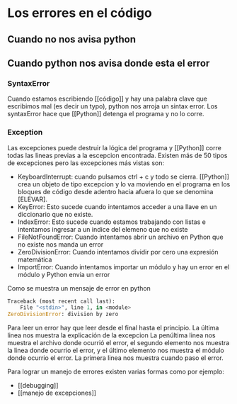 # Los errores en el código

## Cuando no nos avisa python
## Cuando python nos avisa donde esta el error

### SyntaxError
Cuando estamos escribiendo [[código]] y hay una palabra clave que escribimos mal (es decir un typo), python nos arroja un sintax error.
Los syntaxError hace que [[Python]] detenga el programa y no lo corre.

### Exception

Las excepciones puede destruir la lógica del programa y [[Python]] corre todas las lineas previas a la escepcion encontrada. Existen más de 50 tipos de excepciones pero las excepciones más vistas son:

* KeyboardInterrupt: cuando pulsamos ctrl + c y todo se cierra. [[Python]] crea un objeto de tipo excepcion y lo va moviendo en el programa en los bloques de código desde adentro hacia afuera lo que se denomina [ELEVAR].
* KeyError: Esto sucede cuando intentamos acceder a una llave en un diccionario que no existe. 
* IndexError: Esto sucede cuando estamos trabajando con listas e intentamos ingresar a un indice del elemeno que no existe
* FileNotFoundError: Cuando intentamos abrir un archivo en Python que no existe nos manda un error
* ZeroDivisionError: Cuando intentamos dividir por cero una expresión matemática
* ImportError: Cuando intentamos importar un módulo y hay un error en el módulo y Python envia un error

Como se muestra un mensaje de error en python

```Python
Traceback (most recent call last):
	File "<stdin>", line 1, in <module>
ZeroDivisionError: division by zero
```
 Para leer un error hay que leer desde el final hasta el principio. 
 La última linea nos muestra la explicación de la excepcion
 La penúltima linea nos muestra el archivo donde ocurrió el error, el segundo elemento nos muestra la linea donde ocurrio el error, y el último elemento nos muestra el módulo donde ocurrio el error.
 La primera linea nos muestra cuando paso el error.
 
 Para lograr un manejo de errores existen varias formas como por ejemplo:
 
 * [[debugging]]
 * [[manejo de excepciones]]